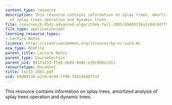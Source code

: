 ```yaml
---
content_type: resource
description: This resource contains information on splay trees, amortized analysis
  of splay trees operation and dynamic trees.
file: /courses/6-854j-advanced-algorithms-fall-2005/69d0d136a2c0dc947f907dd1db40f7a3_lec13_2001.pdf
file_type: application/pdf
learning_resource_types:
- Lecture Notes
license: https://creativecommons.org/licenses/by-nc-sa/4.0/
ocw_type: OCWFile
parent_title: Lecture Notes
parent_type: CourseSection
parent_uid: 801fa253-f5eb-de84-048e-e39c0b02cd11
resourcetype: Document
title: lec13_2001.pdf
uid: 69d0d136-a2c0-dc94-7f90-7dd1db40f7a3
---
```

This resource contains information on splay trees, amortized analysis of splay trees operation and dynamic trees.
